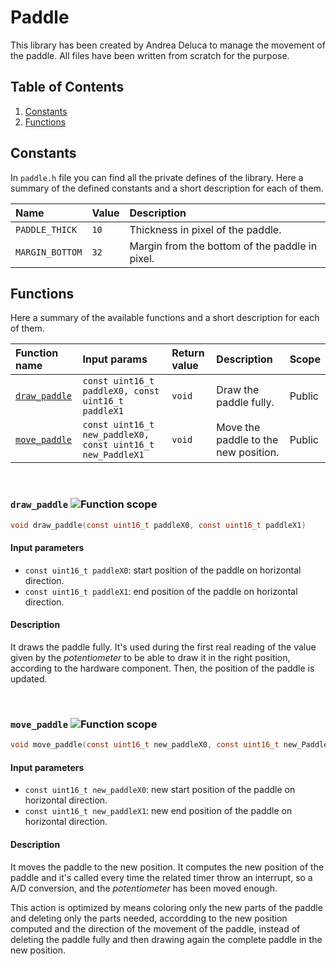 # Paddle
This library has been created by Andrea Deluca to manage the movement of the paddle. All files have been written from scratch for the purpose.

## Table of Contents
1. [Constants](https://github.com/andrea-deluca/LANDTIGER-single-player-pong/tree/main/paddle#constants)
2. [Functions](https://github.com/andrea-deluca/LANDTIGER-single-player-pong/tree/main/paddle#functions)

## Constants
In `paddle.h` file you can find all the private defines of the library. Here a summary of the defined constants and a short description for each of them.

| Name | Value | Description |
|:-----|:------|:------------|
| `PADDLE_THICK` | `10` | Thickness in pixel of the paddle. |
| `MARGIN_BOTTOM` | `32` | Margin from the bottom of the paddle in pixel. |

## Functions
Here a summary of the available functions and a short description for each of them.

| Function name | Input params | Return value | Description | Scope | 
|:--------------|:-------------|:-------------|:------------|:------|
| [`draw_paddle`](https://github.com/andrea-deluca/LANDTIGER-single-player-pong/tree/main/paddle#draw_paddle-) | `const uint16_t paddleX0, const uint16_t paddleX1` | `void` | Draw the paddle fully. | Public |
| [`move_paddle`](https://github.com/andrea-deluca/LANDTIGER-single-player-pong/tree/main/paddle#move_paddle-) | `const uint16_t new_paddleX0, const uint16_t new_PaddleX1` | `void` | Move the paddle to the new position. | Public |

</br>

### `draw_paddle` ![Function scope](https://img.shields.io/badge/Scope-Public-brightgreen)
```c
void draw_paddle(const uint16_t paddleX0, const uint16_t paddleX1)
```
#### Input parameters
- `const uint16_t paddleX0`: start position of the paddle on horizontal direction.
- `const uint16_t paddleX1`: end position of the paddle on horizontal direction.
#### Description
It draws the paddle fully. It's used during the first real reading of the value given by the _potentiometer_ to be able to draw it in the right position, according to the hardware component. Then, the position of the paddle is updated.

</br>

### `move_paddle` ![Function scope](https://img.shields.io/badge/Scope-Public-brightgreen)
```c
void move_paddle(const uint16_t new_paddleX0, const uint16_t new_PaddleX1)
```
#### Input parameters
- `const uint16_t new_paddleX0`: new start position of the paddle on horizontal direction.
- `const uint16_t new_paddleX1`: new end position of the paddle on horizontal direction.
#### Description
It moves the paddle to the new position. It computes the new position of the paddle and it's called every time the related timer throw an interrupt, so a A/D conversion, and the _potentiometer_ has been moved enough.

This action is optimized by means coloring only the new parts of the paddle and deleting only the parts needed, accordding to the new position computed and the direction of the movement of the paddle, instead of deleting the paddle fully and then drawing again the complete paddle in the new position.

